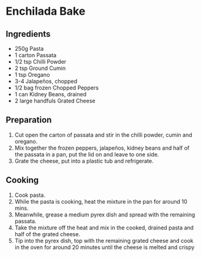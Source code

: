 # Enchilada Bake

## Ingredients

- 250g Pasta
- 1 carton Passata
- 1/2 tsp Chilli Powder
- 2 tsp Ground Cumin
- 1 tsp Oregano
- 3-4 Jalapeños, chopped
- 1/2 bag frozen Chopped Peppers
- 1 can Kidney Beans, drained
- 2 large handfuls Grated Cheese

## Preparation

1. Cut open the carton of passata and stir in the chilli powder, cumin and
   oregano.
2. Mix together the frozen peppers, jalapeños, kidney beans and half of the
   passata in a pan, put the lid on and leave to one side.
3. Grate the cheese, put into a plastic tub and refrigerate.

## Cooking

1. Cook pasta.
2. While the pasta is cooking, heat the mixture in the pan for around 10 mins.
3. Meanwhile, grease a medium pyrex dish and spread with the remaining passata.
4. Take the mixture off the heat and mix in the cooked, drained pasta and half
   of the grated cheese.
5. Tip into the pyrex dish, top with the remaining grated cheese and cook in the
   oven for around 20 minutes until the cheese is melted and crispy
